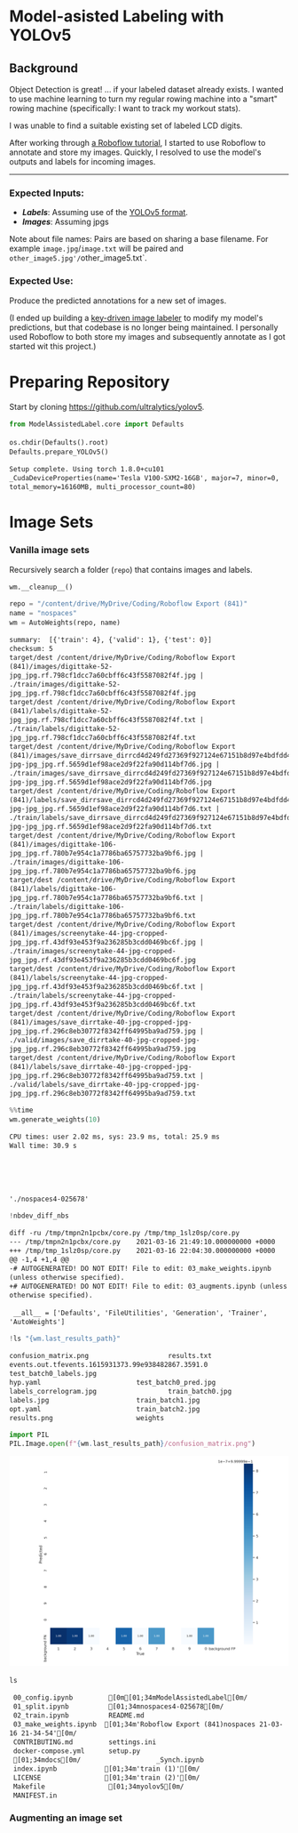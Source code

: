 # Model-asisted Labeling with YOLOv5



## Background

Object Detection is great! ... if your labeled dataset already exists. I wanted to use machine learning to turn my regular rowing machine into a "smart" rowing machine (specifically: I want to track my workout stats).

I was unable to find a suitable existing set of labeled LCD digits.

After working through [a Roboflow tutorial]( https://models.roboflow.com/object-detection/yolov5), I started to use Roboflow to annotate  and store my images. Quickly, I resolved to use the model's outputs and labels for incoming images.

---

### Expected Inputs:
* ***Labels***: Assuming use of the [YOLOv5 format](https://github.com/AlexeyAB/Yolo_mark/issues/60).
* ***Images***: Assuming jpgs

Note about file names: Pairs are based on sharing a base filename. For example `image.jpg`/`image.txt` will be paired and `other_image5.jpg'/`other_image5.txt`.

### Expected Use:

Produce the predicted annotations for a new set of images.

(I ended up building a [key-driven image labeler](https://github.com/PhilBrockman/autobbox) to modify my model's predictions, but that codebase is no longer being maintained. I personally used Roboflow to both store my images and subsequently annotate as I got started wit this project.)

# Preparing Repository

Start by cloning https://github.com/ultralytics/yolov5.

```python
from ModelAssistedLabel.core import Defaults

os.chdir(Defaults().root)
Defaults.prepare_YOLOv5()
```

    Setup complete. Using torch 1.8.0+cu101 _CudaDeviceProperties(name='Tesla V100-SXM2-16GB', major=7, minor=0, total_memory=16160MB, multi_processor_count=80)


# Image Sets

### Vanilla image sets

Recursively search a folder (`repo`) that contains images and labels.

```python
wm.__cleanup__()
```

```python
repo = "/content/drive/MyDrive/Coding/Roboflow Export (841)"
name = "nospaces"
wm = AutoWeights(repo, name)
```

    summary:  [{'train': 4}, {'valid': 1}, {'test': 0}]
    checksum: 5
    target/dest /content/drive/MyDrive/Coding/Roboflow Export (841)/images/digittake-52-jpg_jpg.rf.798cf1dcc7a60cbff6c43f5587082f4f.jpg | ./train/images/digittake-52-jpg_jpg.rf.798cf1dcc7a60cbff6c43f5587082f4f.jpg
    target/dest /content/drive/MyDrive/Coding/Roboflow Export (841)/labels/digittake-52-jpg_jpg.rf.798cf1dcc7a60cbff6c43f5587082f4f.txt | ./train/labels/digittake-52-jpg_jpg.rf.798cf1dcc7a60cbff6c43f5587082f4f.txt
    target/dest /content/drive/MyDrive/Coding/Roboflow Export (841)/images/save_dirrsave_dirrcd4d249fd27369f927124e67151b8d97e4bdfdd4-jpg-jpg_jpg.rf.5659d1ef98ace2d9f22fa90d114bf7d6.jpg | ./train/images/save_dirrsave_dirrcd4d249fd27369f927124e67151b8d97e4bdfdd4-jpg-jpg_jpg.rf.5659d1ef98ace2d9f22fa90d114bf7d6.jpg
    target/dest /content/drive/MyDrive/Coding/Roboflow Export (841)/labels/save_dirrsave_dirrcd4d249fd27369f927124e67151b8d97e4bdfdd4-jpg-jpg_jpg.rf.5659d1ef98ace2d9f22fa90d114bf7d6.txt | ./train/labels/save_dirrsave_dirrcd4d249fd27369f927124e67151b8d97e4bdfdd4-jpg-jpg_jpg.rf.5659d1ef98ace2d9f22fa90d114bf7d6.txt
    target/dest /content/drive/MyDrive/Coding/Roboflow Export (841)/images/digittake-106-jpg_jpg.rf.780b7e954c1a7786ba65757732ba9bf6.jpg | ./train/images/digittake-106-jpg_jpg.rf.780b7e954c1a7786ba65757732ba9bf6.jpg
    target/dest /content/drive/MyDrive/Coding/Roboflow Export (841)/labels/digittake-106-jpg_jpg.rf.780b7e954c1a7786ba65757732ba9bf6.txt | ./train/labels/digittake-106-jpg_jpg.rf.780b7e954c1a7786ba65757732ba9bf6.txt
    target/dest /content/drive/MyDrive/Coding/Roboflow Export (841)/images/screenytake-44-jpg-cropped-jpg_jpg.rf.43df93e453f9a236285b3cdd0469bc6f.jpg | ./train/images/screenytake-44-jpg-cropped-jpg_jpg.rf.43df93e453f9a236285b3cdd0469bc6f.jpg
    target/dest /content/drive/MyDrive/Coding/Roboflow Export (841)/labels/screenytake-44-jpg-cropped-jpg_jpg.rf.43df93e453f9a236285b3cdd0469bc6f.txt | ./train/labels/screenytake-44-jpg-cropped-jpg_jpg.rf.43df93e453f9a236285b3cdd0469bc6f.txt
    target/dest /content/drive/MyDrive/Coding/Roboflow Export (841)/images/save_dirrtake-40-jpg-cropped-jpg-jpg_jpg.rf.296c8eb30772f8342ff64995ba9ad759.jpg | ./valid/images/save_dirrtake-40-jpg-cropped-jpg-jpg_jpg.rf.296c8eb30772f8342ff64995ba9ad759.jpg
    target/dest /content/drive/MyDrive/Coding/Roboflow Export (841)/labels/save_dirrtake-40-jpg-cropped-jpg-jpg_jpg.rf.296c8eb30772f8342ff64995ba9ad759.txt | ./valid/labels/save_dirrtake-40-jpg-cropped-jpg-jpg_jpg.rf.296c8eb30772f8342ff64995ba9ad759.txt


```python
%%time
wm.generate_weights(10)
```

    CPU times: user 2.02 ms, sys: 23.9 ms, total: 25.9 ms
    Wall time: 30.9 s





    './nospaces4-025678'



```python
!nbdev_diff_nbs
```

    diff -ru /tmp/tmpn2n1pcbx/core.py /tmp/tmp_1slz0sp/core.py
    --- /tmp/tmpn2n1pcbx/core.py	2021-03-16 21:49:10.000000000 +0000
    +++ /tmp/tmp_1slz0sp/core.py	2021-03-16 22:04:30.000000000 +0000
    @@ -1,4 +1,4 @@
    -# AUTOGENERATED! DO NOT EDIT! File to edit: 03_make_weights.ipynb (unless otherwise specified).
    +# AUTOGENERATED! DO NOT EDIT! File to edit: 03_augments.ipynb (unless otherwise specified).
     
     __all__ = ['Defaults', 'FileUtilities', 'Generation', 'Trainer', 'AutoWeights']
     
    


```python
!ls "{wm.last_results_path}"
```

    confusion_matrix.png				    results.txt
    events.out.tfevents.1615931373.99e938482867.3591.0  test_batch0_labels.jpg
    hyp.yaml					    test_batch0_pred.jpg
    labels_correlogram.jpg				    train_batch0.jpg
    labels.jpg					    train_batch1.jpg
    opt.yaml					    train_batch2.jpg
    results.png					    weights


```python
import PIL
PIL.Image.open(f"{wm.last_results_path}/confusion_matrix.png")
```




![png](docs/images/output_12_0.png)



```python
ls
```

     00_config.ipynb         [0m[01;34mModelAssistedLabel[0m/
     01_split.ipynb          [01;34mnospaces4-025678[0m/
     02_train.ipynb          README.md
     03_make_weights.ipynb  [01;34m'Roboflow Export (841)nospaces 21-03-16 21-34-54'[0m/
     CONTRIBUTING.md         settings.ini
     docker-compose.yml      setup.py
     [01;34mdocs[0m/                   _Synch.ipynb
     index.ipynb            [01;34m'train (1)'[0m/
     LICENSE                [01;34m'train (2)'[0m/
     Makefile                [01;34myolov5[0m/
     MANIFEST.in


### Augmenting an image set
